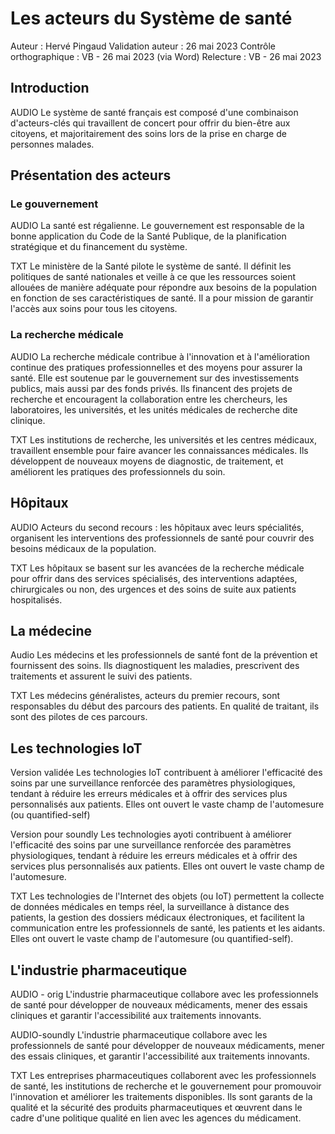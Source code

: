 # Les acteurs du Système de santé

Auteur : Hervé Pingaud
Validation auteur : 26 mai 2023
Contrôle orthographique : VB - 26 mai 2023 (via Word)
Relecture : VB - 26 mai 2023

## Introduction

AUDIO
Le système de santé français est composé d'une combinaison d'acteurs-clés qui travaillent de concert pour offrir du bien-être aux citoyens, et majoritairement des soins lors de la prise en charge de personnes malades.

## Présentation des acteurs

### Le gouvernement

AUDIO
La santé est régalienne. Le gouvernement est responsable de la bonne application du Code de la Santé Publique, de la planification stratégique et du financement du système.

TXT
Le ministère de la Santé pilote le système de santé. Il définit les politiques de santé nationales et veille à ce que les ressources soient allouées de manière adéquate pour répondre aux besoins de la population en fonction de ses caractéristiques de santé. Il a pour mission de garantir l'accès aux soins pour tous les citoyens.

### La recherche médicale

AUDIO
La recherche médicale contribue à l'innovation et à l'amélioration continue des pratiques professionnelles et des moyens pour assurer la santé.
Elle est soutenue par le gouvernement sur des investissements publics, mais aussi par des fonds privés. Ils financent des projets de recherche et encouragent la collaboration entre les chercheurs, les laboratoires, les universités, et les unités médicales de recherche dite clinique.

TXT
Les institutions de recherche, les universités et les centres médicaux, travaillent ensemble pour faire avancer les connaissances médicales. Ils développent de nouveaux moyens de diagnostic, de traitement, et améliorent les pratiques des professionnels du soin.

## Hôpitaux

AUDIO
Acteurs du second recours : les hôpitaux avec leurs spécialités, organisent les interventions des professionnels de santé pour couvrir des besoins médicaux de la population.

TXT
Les hôpitaux se basent sur les avancées de la recherche médicale pour offrir dans des services spécialisés, des interventions adaptées, chirurgicales ou non, des urgences et des soins de suite aux patients hospitalisés.

## La médecine

Audio
Les médecins et les professionnels de santé font de la prévention et fournissent des soins. Ils diagnostiquent les maladies, prescrivent des traitements et assurent le suivi des patients.

TXT
Les médecins généralistes, acteurs du premier recours, sont responsables du début des parcours des patients. En qualité de traitant, ils sont des pilotes de ces parcours.

## Les technologies IoT

Version validée
Les technologies IoT contribuent à améliorer l'efficacité des soins par une surveillance renforcée des paramètres physiologiques, tendant à réduire les erreurs médicales et à offrir des services plus personnalisés aux patients.
Elles ont ouvert le vaste champ de l'automesure (ou quantified-self)

Version pour soundly
Les technologies ayoti contribuent à améliorer l'efficacité des soins par une surveillance renforcée des paramètres physiologiques, tendant à réduire les erreurs médicales et à offrir des services plus personnalisés aux patients.
Elles ont ouvert le vaste champ de l'automesure.

TXT
Les technologies de l'Internet des objets (ou IoT) permettent la collecte de données médicales en temps réel, la surveillance à distance des patients, la gestion des dossiers médicaux électroniques, et facilitent la communication entre les professionnels de santé, les patients et les aidants. Elles ont ouvert le vaste champ de l'automesure (ou quantified-self).

## L'industrie pharmaceutique

AUDIO - orig
L'industrie pharmaceutique collabore avec les professionnels de santé pour développer de nouveaux médicaments, mener des essais cliniques et garantir l'accessibilité aux traitements innovants.

AUDIO-soundly
L'industrie pharmaceutique collabore avec les professionnels de santé pour développer de nouveaux médicaments, mener des essais cliniques, et garantir l'accessibilité aux traitements innovants.

TXT
Les entreprises pharmaceutiques collaborent avec les professionnels de santé, les institutions de recherche et le gouvernement pour promouvoir l'innovation et améliorer les traitements disponibles. Ils sont garants de la qualité et la sécurité des produits pharmaceutiques et œuvrent dans le cadre d'une politique qualité en lien avec les agences du médicament.
